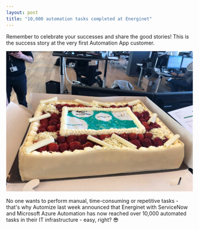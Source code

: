```yaml
---
layout: post
title: "10,000 automation tasks completed at Energinet"
---
```


Remember to celebrate your successes and share the good stories! This is the success story at the very first Automation App customer.

![Energinet Automation cake](/assets/images/energinet-automation-cake.webp)

No one wants to perform manual, time-consuming or repetitive tasks - that's why Automize last week announced that Energinet with ServiceNow and Microsoft Azure Automation has now reached over 10,000 automated tasks in their IT infrastructure - easy, right? 😎